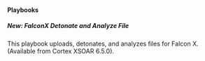 
#### Playbooks
##### New: FalconX Detonate and Analyze File
This playbook uploads, detonates, and analyzes files for Falcon X. (Available from Cortex XSOAR 6.5.0).
